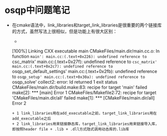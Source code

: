 # osqp中问题笔记
- 在cmake语法中，link_libraries和target_link_libraries是很重要的两个链接库的方式，虽然写法上很相似，但是功能上有很大区别：
    + ```
    [100%] Linking CXX executable main
    CMakeFiles/main.dir/main.cc.o: In function `main':
    main.cc:(.text+0x226): undefined reference to `csc_matrix'
    main.cc:(.text+0x27f): undefined reference to `csc_matrix'
    main.cc:(.text+0x2c7): undefined reference to `osqp_set_default_settings'
    main.cc:(.text+0x2fb): undefined reference to `osqp_setup'
    main.cc:(.text+0x30a): undefined reference to `osqp_solve'
    collect2: error: ld returned 1 exit status
    CMakeFiles/main.dir/build.make:83: recipe for target 'main' failed
    make[2]: *** [main] Error 1
    CMakeFiles/Makefile2:72: recipe for target 'CMakeFiles/main.dir/all' failed
    make[1]: *** [CMakeFiles/main.dir/all] Error 2

    ```
    + 1 link_libraries用在add_executable之前，target_link_libraries用在add_executable之后
    + 2 link_libraries用来链接静态库，target_link_libraries用来链接导入库，即按照header file + .lib + .dll方式隐式调用动态库的.lib库